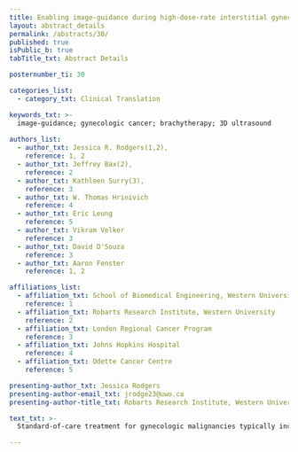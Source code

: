 ```yaml
---
title: Enabling image-guidance during high-dose-rate interstitial gynecologic brachytherapy using 3D ultrasound
layout: abstract_details
permalink: /abstracts/30/
published: true
isPublic_b: true
tabTitle_txt: Abstract Details

posternumber_ti: 30

categories_list: 
  - category_txt: Clinical Translation

keywords_txt: >-
  image-guidance; gynecologic cancer; brachytherapy; 3D ultrasound
  
authors_list:
  - author_txt: Jessica R. Rodgers(1,2), 
    reference: 1, 2
  - author_txt: Jeffrey Bax(2), 
    reference: 2
  - author_txt: Kathleen Surry(3), 
    reference: 3
  - author_txt: W. Thomas Hrinivich
    reference: 4 
  - author_txt: Eric Leung
    reference: 5 
  - author_txt: Vikram Velker
    reference: 3  
  - author_txt: David D'Souza
    reference: 3 
  - author_txt: Aaron Fenster
    reference: 1, 2

affiliations_list:
  - affiliation_txt: School of Biomedical Engineering, Western University
    reference: 1
  - affiliation_txt: Robarts Research Institute, Western University
    reference: 2
  - affiliation_txt: London Regional Cancer Program
    reference: 3
  - affiliation_txt: Johns Hopkins Hospital
    reference: 4
  - affiliation_txt: Odette Cancer Centre
    reference: 5

presenting-author_txt: Jessica Rodgers
presenting-author-email_txt: jrodge23@uwo.ca
presenting-author-title_txt: Robarts Research Institute, Western University, London, Ontario, Canada (PhD Candidate)

text_txt: >-
  Standard-of-care treatment for gynecologic malignancies typically includes aggressive radiation to avoid more morbid surgery and may require brachytherapy to escalate dose delivered to the tumour relative to surrounding tissues. In high-dose-rate interstitial brachytherapy (ISBT), multiple hollow needles must be precisely placed through a perineal template to optimize the dose and avoid overexposure of nearby organs-at-risk (OAR), such as the bladder and rectum. There is currently no standard approach for intraoperative localization of needles, which would allow implants to be assessed in the procedure room, providing the potential to improve implant quality and avoid OAR. We have developed an accessible intraoperative 3D ultrasound (US) system that provides a versatile method to verify needle placement. The system includes the capability for endfire scanning, as well as a sidefire acquisition mode that can be used to generate a fan-shaped transrectal US image or a ring-shaped 360° 3D transvaginal ultrasound (TVUS) image with both sidefire techniques tested in patient studies. Additionally, to ease the intraoperative localization of the needles, an automatic needle segmentation algorithm has been implemented and tested on patient TVUS images. The system provided a versatile and accessible method for needles to be clearly visualized and localized relative to nearby OAR, enabling intraoperative implant assessment during gynecologic ISBT.

---
```

